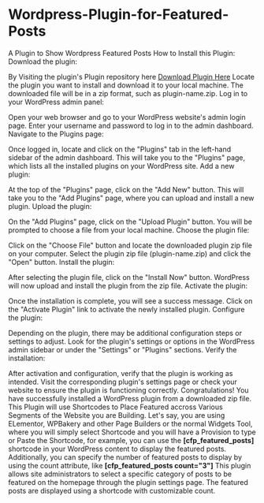 # Wordpress-Plugin-for-Featured-Posts
A Plugin to Show Wordpress Featured Posts
How to Install this Plugin:
Download the plugin:

By Visiting the plugin's Plugin repository here <a href="https://github.com/jerryisuwamakeri/Wordpress-Plugin-for-Featured-Posts/blob/main/custom-featured-posts.zip"> Download Plugin Here</a>
Locate the plugin you want to install and download it to your local machine.
The downloaded file will be in a zip format, such as plugin-name.zip.
Log in to your WordPress admin panel:

Open your web browser and go to your WordPress website's admin login page.
Enter your username and password to log in to the admin dashboard.
Navigate to the Plugins page:

Once logged in, locate and click on the "Plugins" tab in the left-hand sidebar of the admin dashboard.
This will take you to the "Plugins" page, which lists all the installed plugins on your WordPress site.
Add a new plugin:

At the top of the "Plugins" page, click on the "Add New" button.
This will take you to the "Add Plugins" page, where you can upload and install a new plugin.
Upload the plugin:

On the "Add Plugins" page, click on the "Upload Plugin" button.
You will be prompted to choose a file from your local machine.
Choose the plugin file:

Click on the "Choose File" button and locate the downloaded plugin zip file on your computer.
Select the plugin zip file (plugin-name.zip) and click the "Open" button.
Install the plugin:

After selecting the plugin file, click on the "Install Now" button.
WordPress will now upload and install the plugin from the zip file.
Activate the plugin:

Once the installation is complete, you will see a success message.
Click on the "Activate Plugin" link to activate the newly installed plugin.
Configure the plugin:

Depending on the plugin, there may be additional configuration steps or settings to adjust.
Look for the plugin's settings or options in the WordPress admin sidebar or under the "Settings" or "Plugins" sections.
Verify the installation:

After activation and configuration, verify that the plugin is working as intended.
Visit the corresponding plugin's settings page or check your website to ensure the plugin is functioning correctly.
Congratulations! You have successfully installed a WordPress plugin from a downloaded zip file.
This Plugin will use Shortcodes to Place Featured accross Various Segments of the Website you are Building.
Let's say, you are using ELementor, WPBakery and other Page Builders or the normal Widgets Tool, where you will simply select Shortcode and you will have a Provision to type or Paste the Shortcode, for example, you can use the **[cfp_featured_posts]** shortcode in your WordPress content to display the featured posts. Additionally, you can specify the number of featured posts to display by using the count attribute, like **[cfp_featured_posts count="3"]**
 This plugin allows site administrators to select a specific category of posts to be featured on the homepage through the plugin settings page. The featured posts are displayed using a shortcode with customizable count.
